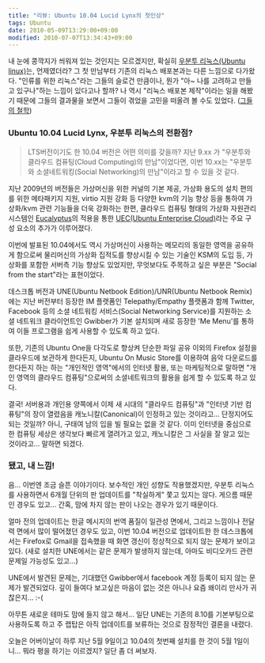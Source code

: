 ```yaml
---
title: "리뷰: Ubuntu 10.04 Lucid Lynx의 첫인상"
tags: Ubuntu
date: 2010-05-09T13:29:00+09:00
modified: 2010-07-07T13:34:43+09:00
---
```


내 눈에 콩깍지가 씌워져 있는 것인지는 모르겠지만, 확실히
[우분투 리눅스(Ubuntu linux)](http://www.ubuntu.com/ "Ubuntu Home")는,
언제였더라? 그 첫 만남부터 기존의 리눅스 배포본과는 다른 느낌으로 다가왔다.
"인류를 위한 리눅스"라는 그들의 슬로건 만큼이나, 뭔가 "아~ 나를 고려하고
만들고 있구나"하는 느낌이 있다고나 할까? 나 역시 "리눅스 배포본 제작"이라는
일을 해봤기 때문에 그들의 결과물을 보면서 그들이 겪었을 고민을 떠올려 볼
수도 있었다.
([그들의 철학](http://www.ubuntu.com/community/ubuntustory/philosophy "Philosiphy | Ubuntu"))

### Ubuntu 10.04 Lucid Lynx, 우분투 리눅스의 전환점?

> LTS버전이기도 한 10.04 버전은 어떤 의미를 갖을까? 지난 9.xx 가 "우분투와
> 클라우드 컴퓨팅(Cloud Computing)의 만남"이었다면, 이번 10.xx는 "우분투와
> 소셜네트워킹(Social Networking)의 만남"이라고 할 수 있을 것 같다.

지난 2009년의 버전들은 가상머신을 위한 커널의 기본 제공, 가상화 용도의
설치 편의를 위한 메타패키지 지원, virtio 지원 강화 등 다양한 kvm의 기능
향상 등을 통하여 가상화/kvm 관련 기능들을 더욱 강화하는 한편, 클라우드
컴퓨팅 형태의 가상화 자원관리 시스템인
[Eucalyptus](http://www.eucalyptus.com/ "Eucalyptus Home")의 적용을 통한
[UEC(Ubuntu Enterprise Cloud)](http://www.ubuntu.com/cloud/private)라는
주요 구성 요소의 추가가 이루어졌다.

이번에 발표된 10.04에서도 역시 가상머신이 사용하는 메모리의 동일한 영역을
공유하게 함으로써 물리머신의 가상화 집적도를 향상시킬 수 있는 기술인 KSM의
도입 등, 가상화를 포함한 서버측 기능 향상도 있었지만, 무엇보다도 주목하고
싶은 부분은 "Social from the start"라는 표현이었다.

데스크톱 버전과 UNE(Ubuntu Netbook Edition)/UNR(Ubuntu Netbook Remix)에는
지난 버전부터 등장한 IM 플랫폼인 Telepathy/Empathy 플랫폼과 함께 Twitter,
Facebook 등의 소셜 네트워킹 서비스(Social Networking Service)를 지원하는
소셜 네트워크 클라이언트인 Gwibber가 기본 설치되며 새로 등장한 'Me Menu'를
통하여 이들 프로그램을 쉽게 사용할 수 있도록 하고 있다.

또한, 기존의 Ubuntu One을 다각도로 향상켜 단순한 파일 공유 이외의 Firefox
설정을 클라우드에 보관하게 한다든지, Ubuntu On Music Store를 이용하여
음악 다운로드를 한다든지 하는 하는 "개인적인 영역"에서의 인터넷 활용,
또는 마케팅적으로 말하면 "개인 영역의 클라우드 컴퓨팅"으로써의
소셜네트워크의 활용을 쉽게 할 수 있도록 하고 있다.

결국! 서버용과 개인용 양쪽에서 이제 새 시대의 "클라우드 컴퓨팅"과 "인터넷
기반 컴퓨팅"의 장이 열렸음을 캐노니칼(Canonical)이 인정하고 있는 것이라고...
단정지어도 되는 것일까? 아니, 구태여 남의 입을 빌 필요는 없을 것 같다.
이미 인터넷을 중심으로 한 컴퓨팅 세상은 생각보다 빠르게 열려가고 있고,
캐노니칼은 그 사실을 잘 알고 있는 것이라고... 말하면 되겠다.


### 됐고, 내 느낌!

음... 이번엔 조금 슬픈 이야기이다. 보수적인 개인 성향도 작용했겠지만,
우분투 리눅스를 사용하면서 6개월 단위의 판 업데이트를 "착실하게" 쫓고
있지는 않다. 게으름 때문인 경우도 있고... 간혹, 맘에 차지 않는 판이
나오는 경우가 있기 때문이다.

얼마 전의 업데이트는 한글 메시지의 번역 품질이 일관성 면에서, 그리고
느낌이나 전달력 면에서 많이 떨어졌던 경우도 있고, 이번 10.04 버전으로
업데이트한 한 데스크톱에서는 Firefox로 Gmail을 접속했을 때 화면 갱신이
정상적으로 되지 않는 문제가 보이고 있다. (새로 설치한 UNE에서는 같은
문제가 발생하지 않는데, 아마도 비디오카드 관련 문제일 가능성도 있고...)

UNE에서 발견된 문제는, 기대했던 Gwibber에서 facebook 계정 등록이 되지
않는 문제가 발견되었다. 깊이 들여다 보고싶은 마음이 없는 것은 아니나
요즘 왜이리 만사가 귀찮은지... :-(

아무튼 새로운 테마도 맘에 들지 않고 해서... 일단 UNE는 기존의 8.10를
기본부팅으로 사용하도록 하고 주 랩탑은 아직 업데이트를 보류하는 것으로
잠정적인 결론을 내렸다.


오늘은 어버이날이 하루 지난 5월 9일이고 10.04의 첫번째 설치를 한 것이
5월 1일이니... 뭐라 평을 하기는 이르겠지? 일단 좀 더 써보자.

